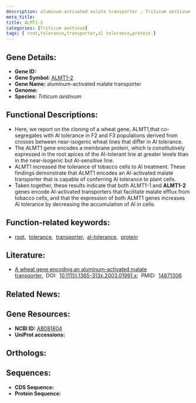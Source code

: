 ```yaml
---
description: aluminum-activated malate transporter ; Triticum aestivum
meta_title:
title: ALMT1-2
categories: [Triticum aestivum]
tags: [ root,tolerance,transporter,al tolerance,protein ]
---
```


## Gene Details:
- **Gene ID:** []()
- **Gene Symbol:** <u>ALMT1-2</u>
- **Gene Name:** aluminum-activated malate transporter
- **Genome:** []()
- **Species:** *Triticum aestivum*

## Functional Descriptions:
   - Here, we report on the cloning of a wheat gene, ALMT1,that co-segregates with Al tolerance in F2 and F3 populations derived from crosses between near-isogenic wheat lines that differ in Al tolerance.
   - The ALMT1 gene encodes a membrane protein, which is constitutively expressed in the root apices of the Al-tolerant line at greater levels than in the near-isogenic but Al-sensitive line.
   - ALMT1 increased the tolerance of tobacco cells to Al treatment. These findings demonstrate that ALMT1 encodes an Al-activated malate transporter that is capable of conferring Al tolerance to plant cells.
   - Taken together, these results indicate that both ALMT1-1 and **ALMT1-2** genes encode Al-activated transporters that facilitate malate efflux from tobacco cells, and that the expression of both ALMT1 genes increases Al tolerance by decreasing the accumulation of Al in cells.

## Function-related keywords:
   - [root](/tags/root/),&nbsp;&nbsp;[tolerance](/tags/tolerance/),&nbsp;&nbsp;[transporter](/tags/transporter/),&nbsp;&nbsp;[al-tolerance](/tags/al-tolerance/),&nbsp;&nbsp;[protein](/tags/protein/)

## Literature:
   - [A wheat gene encoding an aluminum-activated malate transporter.](https://doi.org/10.1111/j.1365-313x.2003.01991.x)&nbsp;&nbsp;DOI:&nbsp;&nbsp;[10.1111/j.1365-313x.2003.01991.x](https://doi.org/10.1111/j.1365-313x.2003.01991.x);&nbsp;&nbsp;PMID:&nbsp;&nbsp;[14871306](https://pubmed.ncbi.nlm.nih.gov/14871306/)

## Related News:

## Gene Resources:
- **NCBI ID:**  [AB081804](https://www.ncbi.nlm.nih.gov/gene/?term=AB081804)
- **UniProt accessions:**  [](https://www.uniprot.org/uniprotkb//entry)

## Orthologs:

## Sequences:
- **CDS Sequence:**
- **Protein Sequence:**
